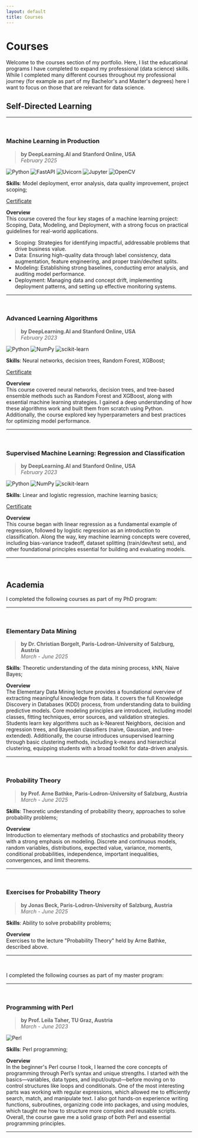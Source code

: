 ```yaml
---
layout: default
title: Courses
---
```


# Courses

Welcome to the courses section of my portfolio. Here, I list the 
educational programs I have completed to expand my professional (data 
science)  skills. While I completed many different courses throughout my 
professional journey (for example as part of my Bachelor's and Master's 
degrees) here I want to focus on those that are relevant for data science.


## Self-Directed Learning

---
<br>

### **Machine Learning in Production**
> **by DeepLearning.AI and Stanford Online, USA**  
> *February 2025*

![Python](https://img.shields.io/badge/Python-yellow?style=flat&logo=python&logoColor=white) ![FastAPI](https://img.shields.io/badge/FastAPI-%2300C7B7.svg?style=flat&logo=fastapi&logoColor=white) ![Uvicorn](https://img.shields.io/badge/Uvicorn-%23000000.svg?style=flat&logo=uvicorn&logoColor=white) ![Jupyter](https://img.shields.io/badge/Jupyter-%23F37626.svg?style=flat&logo=jupyter&logoColor=white) ![OpenCV](https://img.shields.io/badge/OpenCV-%235C3EE8.svg?style=flat&logo=opencv&logoColor=white)

**Skills**: Model deployment, error analysis, data quality improvement, 
project scoping;

[Certificate](https://drive.google.com/file/d/1v6XvCAAaDcoDJgaRkR8BSdqgjmOJgYD0/view?usp=sharing)

**Overview**  
This course covered the four key stages of a machine learning project: Scoping, Data, Modeling, and Deployment, with a strong focus on practical guidelines for real-world applications.

- Scoping: Strategies for identifying impactful, addressable problems that drive business value.  
- Data: Ensuring high-quality data through label consistency, data augmentation, feature engineering, and proper train/dev/test splits.  
- Modeling: Establishing strong baselines, conducting error analysis, and auditing model performance.  
- Deployment: Managing data and concept drift, implementing deployment patterns, and setting up effective monitoring systems.


---
<br>

### **Advanced Learning Algorithms**
> **by DeepLearning.AI and Stanford Online, USA**  
> *February 2023*

![Python](https://img.shields.io/badge/Python-yellow?style=flat&logo=python&logoColor=white) ![NumPy](https://img.shields.io/badge/NumPy-blue?style=flat&logo=numpy&logoColor=white) ![scikit-learn](https://img.shields.io/badge/scikit--learn-orange?style=flat&logo=scikit-learn&logoColor=white)  

**Skills**: Neural networks, decision trees, Random Forest, XGBoost;

[Certificate](https://drive.google.com/file/d/1N5dCxbBHR7dY0-8bRbe6HuE8T3bu4Okq/view?usp=sharing)

**Overview**  
This course covered neural networks, decision trees, and tree-based ensemble 
methods such as Random Forest and XGBoost, along with essential machine learning
strategies. I gained a deep understanding of how these algorithms work and built
them from scratch using Python. Additionally, the course explored key 
hyperparameters and best practices for optimizing model performance.


---
<br>

### **Supervised Machine Learning: Regression and Classification**
> **by DeepLearning.AI and Stanford Online, USA**  
> *February 2023*

![Python](https://img.shields.io/badge/Python-yellow?style=flat&logo=python&logoColor=white) ![NumPy](https://img.shields.io/badge/NumPy-blue?style=flat&logo=numpy&logoColor=white) ![scikit-learn](https://img.shields.io/badge/scikit--learn-orange?style=flat&logo=scikit-learn&logoColor=white)  

**Skills**: Linear and logistic regression, machine learning basics;

[Certificate](https://drive.google.com/file/d/1v43qF1up75rKR2wHzzkab3rrM1bkY5xq/view?usp=sharing)

**Overview**  
This course began with linear regression as a fundamental example of regression,
followed by logistic regression as an introduction to classification. Along the
way, key machine learning concepts were covered, including bias-variance 
tradeoff, dataset splitting (train/dev/test sets), and other foundational
principles essential for building and evaluating models.


---
<br>


## Academia

I completed the following courses as part of my PhD program:


---
<br>

### **Elementary Data Mining**
> **by Dr. Christian Borgelt, Paris-Lodron-University of Salzburg, Austria**  
> *March - June 2025*

**Skills**: Theoretic understanding of the data mining process, kNN, Naive 
Bayes;

**Overview**  
The Elementary Data Mining lecture provides a foundational overview of 
extracting meaningful knowledge from data. It covers the full Knowledge 
Discovery in Databases (KDD) process, from understanding data to building 
predictive models. Core modeling principles are introduced, including model 
classes, fitting techniques, error sources, and validation strategies.  
Students  learn key algorithms such as k-Nearest Neighbors, decision and  
regression trees, and Bayesian classifiers (naive, Gaussian, and 
tree-extended).  Additionally, the course introduces unsupervised learning 
through basic clustering methods, including k-means and hierarchical 
clustering, equipping students with a broad toolkit for data-driven analysis.


---
<br>

### **Probability Theory**
> **by Prof. Arne Bathke, Paris-Lodron-University of Salzburg, Austria**  
> *March - June 2025*

**Skills**: Theoretic understanding of probability theory, approaches to 
solve probability problems;

**Overview**  
Introduction to elementary methods of stochastics and probability theory  
with a  strong emphasis on modeling. Discrete and continuous models, random 
variables, distributions, expected value, variance, moments, conditional 
probabilities, independence, important inequalities, convergences, and limit 
theorems.


---
<br>

### **Exercises for Probability Theory**
> **by Jonas Beck, Paris-Lodron-University of Salzburg, Austria**  
> *March - June 2025*

**Skills**: Ability to solve probability problems;

**Overview**  
Exercises to the lecture "Probability Theory" held by Arne Bathke, described 
above.


---
<br>


I completed the following courses as part of my master program:


---
<br>

### **Programming with Perl**
> **by Prof. Leila Taher, TU Graz, Austria**  
> *March - June 2023*

![Perl](https://img.shields.io/badge/Perl-%2339457E?style=flat&logo=perl&logoColor=white)

**Skills**: Perl programming;

**Overview**  
In the beginner's Perl course I took, I learned the core concepts of 
programming through Perl’s syntax and unique strengths. I started with the 
basics—variables, data types, and input/output—before moving on to control 
structures like loops and conditionals. One of the most interesting parts
was  working with regular expressions, which allowed me to efficiently 
search,  match, and manipulate text. I also got hands-on experience writing 
functions, subroutines, organizing code into packages, and using modules, 
which  taught me  how to structure more complex and reusable scripts. 
Overall, the course gave me a solid grasp of both Perl and essential 
programming principles.


---
<br>
